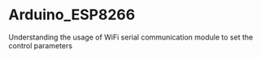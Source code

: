 # Arduino_ESP8266
Understanding the usage of WiFi serial communication module to set the control parameters
